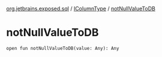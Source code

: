 [org.jetbrains.exposed.sql](../index.md) / [IColumnType](index.md) / [notNullValueToDB](.)

# notNullValueToDB

`open fun notNullValueToDB(value: Any): Any`